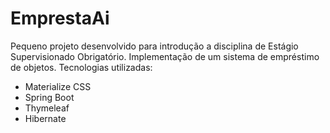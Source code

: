 # EmprestaAi
Pequeno projeto desenvolvido para introdução a disciplina de Estágio Supervisionado Obrigatório. Implementação de um sistema de empréstimo de objetos. Tecnologias utilizadas:
* Materialize CSS
* Spring Boot
* Thymeleaf
* Hibernate
